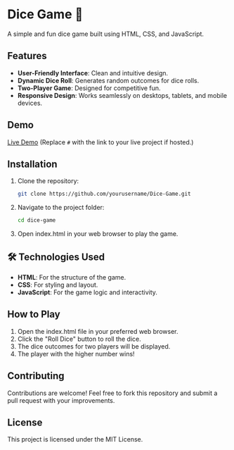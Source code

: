 # Dice Game 🎲

A simple and fun dice game built using HTML, CSS, and JavaScript.

## Features

- **User-Friendly Interface**: Clean and intuitive design.
- **Dynamic Dice Roll**: Generates random outcomes for dice rolls.
- **Two-Player Game**: Designed for competitive fun.
- **Responsive Design**: Works seamlessly on desktops, tablets, and mobile devices.

## Demo

[Live Demo](#) (Replace `#` with the link to your live project if hosted.)

## Installation

1. Clone the repository:
   ```bash
   git clone https://github.com/yourusername/Dice-Game.git
2. Navigate to the project folder:
   ```bash
   cd dice-game
3. Open index.html in your web browser to play the game.

## 🛠️ Technologies Used
- **HTML**: For the structure of the game.
- **CSS**: For styling and layout.
- **JavaScript**: For the game logic and interactivity.

## How to Play
1. Open the index.html file in your preferred web browser.
2. Click the "Roll Dice" button to roll the dice.
3. The dice outcomes for two players will be displayed.
4. The player with the higher number wins!

## Contributing
Contributions are welcome! Feel free to fork this repository and submit a pull request with your improvements.

## License
This project is licensed under the MIT License.
